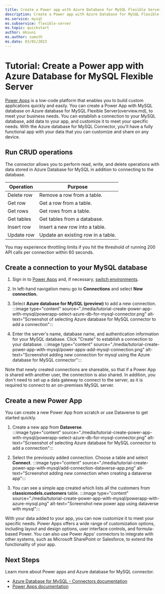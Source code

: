 ```yaml
---
title: Create a Power app with Azure Database for MySQL Flexible Server
description: Create a Power app with Azure Database for MySQL Flexible Server
ms.service: mysql
ms.subservice: flexible-server
ms.topic: quickstart
author: mksuni
ms.author: sumuth 
ms.date: 03/01/2023
---
```


# Tutorial: Create a Power app with Azure Database for MySQL Flexible Server

[Power Apps](/power-apps/) is a low-code platform that enables you to build custom applications quickly and easily. You can create a Power App with MySQL database on Azure database for MySQL Flexible Server(overview.md), to meet your business needs. You can establish a connection to your MySQL database, add data to your app, and customize it to meet your specific needs. With the Azure database for MySQL Connector, you'll have a fully functional app with your data that you can customize and share on any device.

## Run CRUD operations

The connector allows you to perform read, write, and delete operations with data stored in Azure Database for MySQL in addition to connecting to the database.

| **Operation** | **Purpose** |
| --- | --- |
| Delete row | Remove a row from a table. |
| Get row | Get a row from a table. |
| Get rows | Get rows from a table. |
| Get tables | Get tables from a database. |
| Insert row | Insert a new row into a table. |
| Update row | Update an existing row in a table. |

You may experience throttling limits if you hit the threshold of running 200 API calls per connection within 60 seconds.

## Create a connection to your MySQL database

1. Sign in to [Power Apps](https://make.powerapps.com/) and, if necessary, [switch environments](/power-apps/maker/canvas-apps/intro-maker-portal.md#choose-an-environment).
2. In left-hand navigation menu go to **Connections** and select **New connection.**
3. Select **Azure database for MySQL (preview)** to add a new connection.
   :::image type="content" source="./media/tutorial-create-power-app-with-mysql/powerapp-select-azure-db-for-mysql-connector.png" alt-text="Screenshot of selecting Azure database for MySQL connector to add a connection":::

4. Enter the server's name, database name, and authentication information for your MySQL database. Click "Create" to establish a connection to your database.
   :::image type="content" source="./media/tutorial-create-power-app-with-mysql/power-apps-add-mysql-connection.png" alt-text="Screenshot adding new connection for mysql using the Azure database for MySQL connector":::
   
Note that newly created connections are shareable, so that if a Power App is shared with another user, the connection is also shared. In addition, you don't need to set up a data gateway to connect to the server, as it is required to connect to an on-premises MySQL server.

## Create a new Power App

You can create a new Power App from scratch or use Dataverse to get started quickly.

1. Create a new app from **Dataverse**.  
   :::image type="content" source="./media/tutorial-create-power-app-with-mysql/powerapp-select-azure-db-for-mysql-connector.png" alt-text="Screenshot of selecting Azure database for MySQL connector to add a connection":::

2. Select the previously added connection. Choose a table and select **Connect**. 
   :::image type="content" source="./media/tutorial-create-power-app-with-mysql/add-connection-dataverse-app.png" alt-text="Screenshot adding new connection when creating a dataverse app":::
   
3. You can see a simple app created which lists all the customers from **classicmodels.customers** table.
   :::image type="content" source="./media/tutorial-create-power-app-with-mysql/powerapp-with-azure-mysql.png" alt-text="Screenshot new power app using dataverse with mysql":::

With your data added to your app, you can now customize it to meet your specific needs. Power Apps offers a wide range of customization options, including layout and design options, user interface controls, and formula-based Power. You can also use Power Apps' connectors to integrate with other systems, such as Microsoft SharePoint or Salesforce, to extend the functionality of your app.

## Next Steps

Learn more about Power apps and Azure database for MySQL connector. 
- [Azure Database for MySQL - Connectors documentation](/connectors/azuremysql/)
- [Power Apps documentation](/power-apps/)

